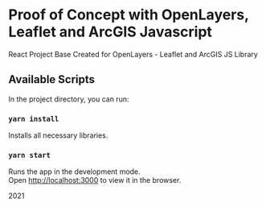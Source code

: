# Proof of Concept with OpenLayers, Leaflet and ArcGIS Javascript

React Project Base Created for OpenLayers - Leaflet and ArcGIS JS Library

## Available Scripts

In the project directory, you can run:

### `yarn install`

Installs all necessary libraries.

### `yarn start`

Runs the app in the development mode.\
Open [http://localhost:3000](http://localhost:3000) to view it in the browser.

2021
